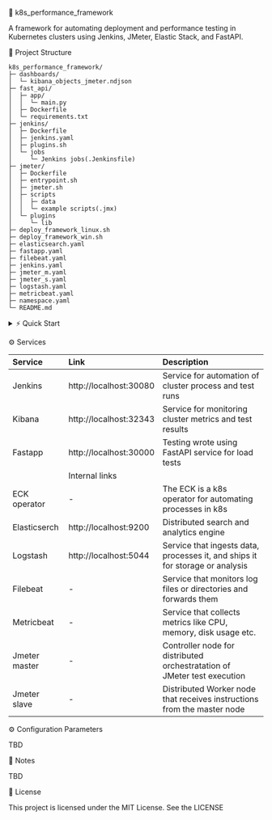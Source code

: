 🚀 k8s_performance_framework

A framework for automating deployment and performance testing in Kubernetes clusters using Jenkins, JMeter, Elastic Stack, and FastAPI.

📂 Project Structure

```
k8s_performance_framework/
├─ dashboards/
│  └─ kibana_objects_jmeter.ndjson
├─ fast_api/
│  ├─ app/
│  │  └─ main.py
│  ├─ Dockerfile
│  └─ requirements.txt
├─ jenkins/
│  ├─ Dockerfile
│  ├─ jenkins.yaml
│  ├─ plugins.sh
│  └─ jobs
│     └─ Jenkins jobs(.Jenkinsfile)
├─ jmeter/
│  ├─ Dockerfile
│  ├─ entrypoint.sh
│  ├─ jmeter.sh
│  ├─ scripts
│  │  ├─ data
│  │  └─ example scripts(.jmx)
│  └─ plugins
│     └─ lib
├─ deploy_framework_linux.sh
├─ deploy_framework_win.sh
├─ elasticsearch.yaml
├─ fastapp.yaml
├─ filebeat.yaml
├─ jenkins.yaml
├─ jmeter_m.yaml
├─ jmeter_s.yaml
├─ logstash.yaml
├─ metricbeat.yaml
├─ namespace.yaml
└─ README.md
```
<details>

<summary>⚡ Quick Start</summary>

Steps
1. Clone repository	
```
git clone https://github.com/youketero/k8s_performance_framework.git && cd k8s_performance_framework
```
2. Run deploy_framework_(win or linux).sh file
```
./deploy_framework_win.sh
```
3. Navigate to Jenkins. **http://localhost:30080**  
4. Choose **start_jmeter_test job**. 1 run will always fails. During 2 run with selected parameters   
5. Open in browser Kibana address **http://localhost:32343** with credentials 📊  
user: elastic. Code below hot to get password
```
kubectl get secret elasticsearch-es-elastic-user -n performance -o go-template='{{.data.elastic | base64decode}}'
```
6. Import objects that located in dashboards folder.   
File name is **kibana_objects_jmeter.ndjson**  
Stack Management -> Saved objects -> Import  
7. Open imported dashboard and check metrics  

</details>

⚙️ Services

| Service       | Link                    | Description                                                                   |   
| :------------ | :--------------------   | :---------------------------------------------------------------------------  | 
| Jenkins       | http://localhost:30080  | Service for automation of cluster process and test runs                       |
| Kibana        | http://localhost:32343  | Service for monitoring cluster metrics and test results                       |
| Fastapp       | http://localhost:30000  | Testing wrote using FastAPI service for load tests                            |
|               | Internal links          |                                                                               |
| ECK operator  | -                       | The ECK is a k8s operator for automating processes in k8s                     |
| Elasticserch  | http://localhost:9200   | Distributed search and analytics engine                                       |
| Logstash      | http://localhost:5044   | Service that ingests data, processes it, and ships it for storage or analysis |
| Filebeat      | -                       | Service that monitors log files or directories and forwards them              |
| Metricbeat    | -                       | Service that collects metrics like CPU, memory, disk usage etc.               |
| Jmeter master | -                       | Controller node for distributed orchestratation of JMeter test execution      |
| Jmeter slave  | -                       | Distributed Worker node  that receives instructions from the master node      |



⚙️ Configuration Parameters

TBD

📝 Notes

TBD

📄 License

This project is licensed under the MIT License. See the LICENSE